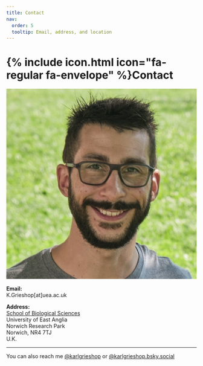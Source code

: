 ```yaml
---
title: Contact
nav:
  order: 5
  tooltip: Email, address, and location
---
```


# {% include icon.html icon="fa-regular fa-envelope" %}Contact

![Karl Grieshop portrait](../images/Karl_portrait.jpg)

**Email:**  
K.Grieshop[at]uea.ac.uk

**Address:**  
[School of Biological Sciences](https://research-portal.uea.ac.uk/en/persons/karl-grieshop)  
University of East Anglia  
Norwich Research Park  
Norwich, NR4 7TJ  
U.K.

---

You can also reach me [@karlgrieshop](https://x.com/karlgrieshop) or [@karlgrieshop.bsky.social](https://bsky.app/profile/karlgrieshop.bsky.social)

